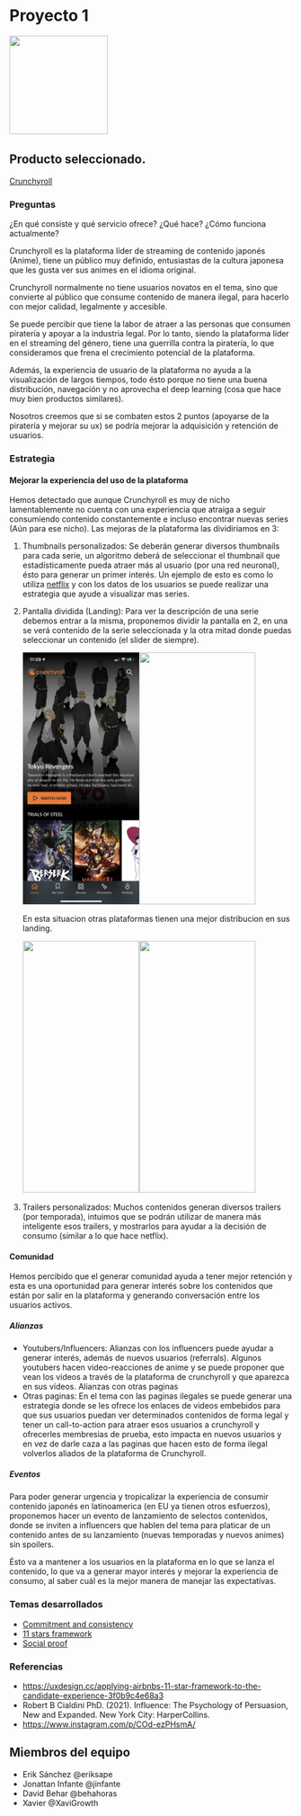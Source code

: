# Proyecto 1

<img src="https://images.sftcdn.net/images/t_optimized,f_auto/p/01ec0b18-9a67-11e6-8b57-00163ed833e7/1170860512/crunchyroll-logo.png" width="175" height="175">

## Producto seleccionado.

[Crunchyroll](https://www.crunchyroll.com/es)

### Preguntas

¿En qué consiste y qué servicio ofrece? ¿Qué hace? ¿Cómo funciona actualmente?

Crunchyroll es la plataforma líder de streaming de contenido japonés (Anime), tiene un público muy definido, entusiastas de la cultura japonesa que les gusta ver sus animes en el idioma original.

Crunchyroll normalmente no tiene usuarios novatos en el tema, sino que convierte al público que consume contenido de manera ilegal, para hacerlo con mejor calidad, legalmente y accesible.

Se puede percibir que tiene la labor de atraer a las personas que consumen piratería y apoyar a la industria legal. Por lo tanto, siendo la plataforma líder en el streaming del género, tiene una guerrilla contra la piratería, lo que consideramos que frena el crecimiento potencial de la plataforma.

Además, la experiencia de usuario de la plataforma no ayuda a la visualización de largos tiempos, todo ésto porque no tiene una buena distribución, navegación y no aprovecha el deep learning (cosa que hace muy bien productos similares).

Nosotros creemos que si se combaten estos 2 puntos (apoyarse de la piratería y mejorar su ux) se podría mejorar la adquisición y retención de usuarios.


### Estrategia


#### Mejorar la experiencia del uso de la plataforma
Hemos detectado que aunque Crunchyroll es muy de nicho lamentablemente no cuenta con una experiencia que atraiga a seguir consumiendo contenido constantemente e incluso encontrar nuevas series (Aún para ese nicho). 
Las mejoras de la plataforma las dividiríamos en 3:

1. Thumbnails personalizados: Se deberán generar diversos thumbnails para cada serie, un algoritmo deberá de seleccionar el thumbnail que estadísticamente pueda atraer más al usuario (por una red neuronal), ésto para generar un primer interés. Un ejemplo de esto es como lo utiliza [netflix](https://www.instagram.com/p/COd-ezPHsmA/) y con los datos de los usuarios se puede realizar una estrategia que ayude a visualizar mas series.

2. Pantalla dividida (Landing): Para ver la descripción de una serie debemos entrar a la misma, proponemos dividir la pantalla en 2, en una se verá contenido de la serie seleccionada y la otra mitad donde puedas seleccionar un contenido (el slider de siempre).


      <img src="https://raw.githubusercontent.com/eriksape/ecole/main/project-1/cr-movil1.PNG" width="207" height="448"><img src="https://raw.githubusercontent.com/eriksape/ecole/main/project-1/cr-movil2.PNG" width="207" height="448">


      En esta situacion otras plataformas tienen una mejor distribucion en sus landing.


      <img src="https://raw.githubusercontent.com/eriksape/ecole/main/project-1/n-movil1.PNG" width="207" height="448"><img src="https://raw.githubusercontent.com/eriksape/ecole/main/project-1/n-movil2.PNG" width="207" height="448">

3. Trailers personalizados: Muchos contenidos generan diversos trailers (por temporada), intuimos que se podrán utilizar de manera más inteligente esos trailers, y mostrarlos para ayudar a la decisión de consumo (similar a lo que hace netflix).

#### Comunidad

Hemos percibido que el generar comunidad ayuda a tener mejor retención y esta es una oportunidad para generar interés sobre los contenidos que están por salir en la plataforma y generando conversación entre los usuarios activos.

##### Alianzas

- Youtubers/Influencers:
    Alianzas con los influencers puede ayudar a generar interés, además de nuevos usuarios (referrals). Algunos youtubers hacen video-reacciones de anime y se puede proponer que vean los videos a través  de la plataforma de crunchyroll y que aparezca en sus vídeos.
Alianzas con otras paginas
- Otras paginas:
    En el tema con las paginas ilegales se puede generar una estrategia donde se les ofrece los enlaces de videos embebidos para que sus usuarios puedan ver determinados contenidos de forma legal y tener un call-to-action para atraer esos usuarios a crunchyroll y ofrecerles membresias de prueba, esto impacta en nuevos usuarios y en vez de darle caza a las paginas que hacen esto de forma ilegal volverlos aliados de la plataforma de Crunchyroll.

##### Eventos

Para poder generar urgencia y tropicalizar la experiencia de consumir contenido japonés en latinoamerica (en EU ya tienen otros esfuerzos), proponemos hacer un evento de lanzamiento de selectos contenidos, donde se inviten a influencers que hablen del tema para platicar de un contenido antes de su lanzamiento (nuevas temporadas y nuevos animes) sin spoilers.


Ésto va a mantener a los usuarios en la plataforma en lo que se lanza el contenido, lo que va a generar mayor interés y mejorar la experiencia de consumo, al saber cuál es la mejor manera de manejar las expectativas.


### Temas desarrollados

- [Commitment and consistency](./project-1/commitment-and-consistency.md)
- [11 stars framework](./project-1/11-stars-framework.md)
- [Social proof](./project-1/social-proof.md)

### Referencias
- https://uxdesign.cc/applying-airbnbs-11-star-framework-to-the-candidate-experience-3f0b9c4e68a3
- Robert B Cialdini PhD. (2021). Influence: The Psychology of Persuasion, New and Expanded. New York City: HarperCollins.
- https://www.instagram.com/p/COd-ezPHsmA/


## Miembros del equipo

- Erik Sánchez @eriksape
- Jonattan Infante @jinfante
- David Behar @behahoras
- Xavier @XaviGrowth
